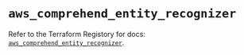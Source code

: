 # `aws_comprehend_entity_recognizer`

Refer to the Terraform Registory for docs: [`aws_comprehend_entity_recognizer`](https://www.terraform.io/docs/providers/aws/r/comprehend_entity_recognizer).
